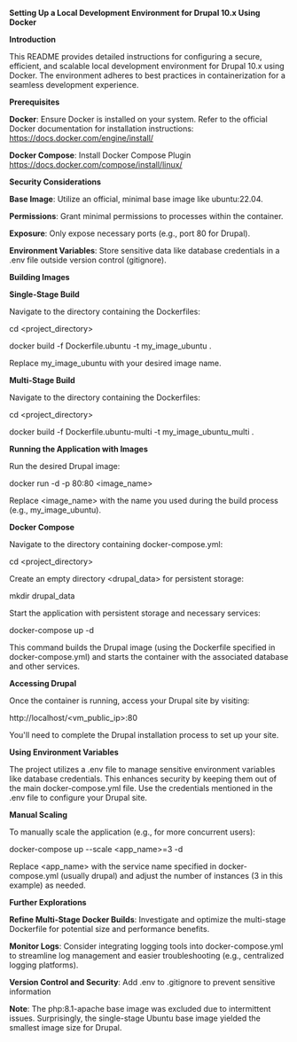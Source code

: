 **Setting Up a Local Development Environment for Drupal 10.x Using Docker**

**Introduction**

This README provides detailed instructions for configuring a secure, efficient, and scalable local development environment for Drupal 10.x using Docker. The environment adheres to best practices in containerization for a seamless development experience.

**Prerequisites**

**Docker**: Ensure Docker is installed on your system. Refer to the official Docker documentation for installation instructions: https://docs.docker.com/engine/install/

**Docker Compose**: Install Docker Compose Plugin https://docs.docker.com/compose/install/linux/

**Security Considerations**

**Base Image**: Utilize an official, minimal base image like ubuntu:22.04.

**Permissions**: Grant minimal permissions to processes within the container.

**Exposure**: Only expose necessary ports (e.g., port 80 for Drupal).

**Environment Variables**: Store sensitive data like database credentials in a .env file outside version control (gitignore).

**Building Images**

**Single-Stage Build**

Navigate to the directory containing the Dockerfiles:

cd <project_directory>

docker build -f Dockerfile.ubuntu -t my_image_ubuntu .

Replace my_image_ubuntu with your desired image name.

**Multi-Stage Build**

Navigate to the directory containing the Dockerfiles:

cd <project_directory>

docker build -f Dockerfile.ubuntu-multi -t my_image_ubuntu_multi .

**Running the Application with Images**

Run the desired Drupal image:

docker run -d -p 80:80 <image_name>

Replace <image_name> with the name you used during the build process (e.g., my_image_ubuntu).

**Docker Compose**

Navigate to the directory containing docker-compose.yml:

cd <project_directory>

Create an empty directory <drupal_data> for persistent storage:

mkdir drupal_data

Start the application with persistent storage and necessary services:

docker-compose up -d

This command builds the Drupal image (using the Dockerfile specified in docker-compose.yml) and starts the container with the associated database and other services.

**Accessing Drupal**

Once the container is running, access your Drupal site by visiting:

http://localhost/<vm_public_ip>:80

You'll need to complete the Drupal installation process to set up your site.

**Using Environment Variables**

The project utilizes a .env file to manage sensitive environment variables like database credentials. This enhances security by keeping them out of the main docker-compose.yml file. Use the credentials mentioned in the .env file to configure your Drupal site.

**Manual Scaling**

To manually scale the application (e.g., for more concurrent users):

docker-compose up --scale <app_name>=3 -d

Replace <app_name> with the service name specified in docker-compose.yml (usually drupal) and adjust the number of instances (3 in this example) as needed.

**Further Explorations**

**Refine Multi-Stage Docker Builds**: Investigate and optimize the multi-stage Dockerfile for potential size and performance benefits.

**Monitor Logs**: Consider integrating logging tools into docker-compose.yml to streamline log management and easier troubleshooting (e.g., centralized logging platforms).

**Version Control and Security**:
  Add .env to .gitignore to prevent sensitive information


**Note**:
The php:8.1-apache base image was excluded due to intermittent issues. Surprisingly, the single-stage Ubuntu base image yielded the smallest image size for Drupal.
